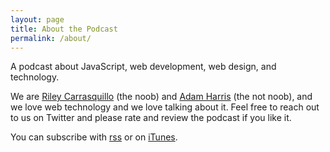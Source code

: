 ```yaml
---
layout: page
title: About the Podcast
permalink: /about/
---
```


A podcast about JavaScript, web development, web design, and technology.

We are [Riley Carrasquillo](https://twitter.com/portoreekan) (the noob) and [Adam Harris](https://twitter.com/adamCoder) (the not noob), and we love web technology and we love talking about it. Feel free to reach out to us on Twitter and please rate and review the podcast if you like it.


You can subscribe with [rss](http://www.weboftomorrowpodcast.com/feed.rss) or on [iTunes](https://itunes.apple.com/us/podcast/web-of-tomorrow/id1033636563).
